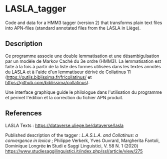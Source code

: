 # LASLA_tagger
Code and data for a HMM3 tagger (version 2) 
that transforms plain text files into APN-files 
(standard annotated files from the LASLA in Liège).

## Description
Ce programme associe une double lemmatisation et
une désambiguïsation par un modèle de Markov Caché du 3e ordre (HMM3).
La lemmatisation est faite à la fois à partir
de la liste des formes utilisées dans les textes annotés du LASLA
et à l'aide d'un lemmatiseur dérivé de Collatinus 11
(https://outils.biblissima.fr/fr/collatinus/
et https://github.com/biblissima/collatinus).

Une interface graphique guide le philologue dans l'utilisation du programme
et permet l'édition et la correction du fichier APN produit.

## References
LASLA Texts : https://dataverse.uliege.be/dataverse/lasla

Published description of the tagger : 
*L.A.S.L.A. and Collatinus: a convergence in lexica* ;
    Philippe Verkerk,
    Yves Ouvrard,
    Margherita Fantoli,
    Dominique Longrée
**in** Studi e Saggi Linguistici, V. 58 N. 1 (2020)
https://www.studiesaggilinguistici.it/index.php/ssl/article/view/275
